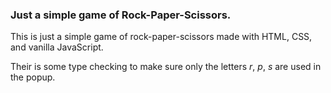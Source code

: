### Just a simple game of Rock-Paper-Scissors.

This is just a simple game of rock-paper-scissors made with HTML, CSS, and vanilla JavaScript.

Their is some type checking to make sure only the letters _r_, _p_, _s_ are used in the popup.
